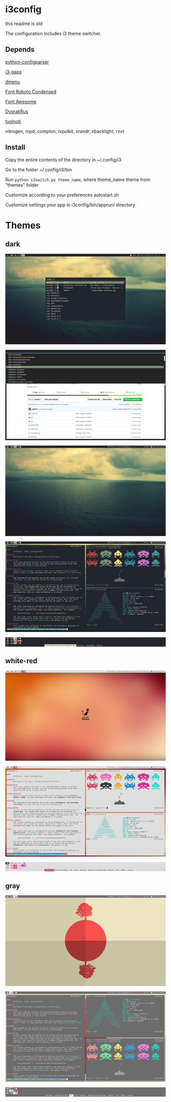 # i3config

this readme is old

The configuration includes i3 theme switcher.

## Depends

[python-configparser](https://security.archlinux.org/package/python2-configparser)

[i3-gaps](https://aur.archlinux.org/packages/i3-gaps-git/)

[dmenu](https://www.archlinux.org/packages/?name=dmenu)

[Font Roboto Condensed](https://aur.archlinux.org/packages/ttf-roboto/)

[Font Awesome](https://aur.archlinux.org/packages/ttf-font-awesome/)

[DvorakRus](https://github.com/LightAir/DvorakRus)

[tvolnoti](https://github.com/LightAir/tvolnoti)

nitrogen, mpd, compton, lxpolkit, xrandr, xbacklight, rxvt

## Install
Copy the entire contents of the directory in ~/.config/i3

Go to the folder ~/.config/i3/bin

Run ```python i3switch.py theme_name```, where theme_name theme from "themes" folder

Customize according to your preferences autostart.sh

Customize settings your app in i3config/bin/apprun/ directory

# Themes
## dark

![scrrenshot](/screenshots/rofi.png)

![scrrenshot](/screenshots/hud-menu.png)

![scrrenshot](/screenshots/dark-desktop.png)

![scrrenshot](/screenshots/dark-urxvt.png)

![scrrenshot](/screenshots/dark-workspace.png)

## white-red

![scrrenshot](/screenshots/wr-desktop.png)

![scrrenshot](/screenshots/wr-urxvt.png)

![scrrenshot](/screenshots/wr-workspace.png)

## gray
![scrrenshot](/screenshots/gray-desktop.png)

![scrrenshot](/screenshots/gray-urxvt.png)

![scrrenshot](/screenshots/gray-workspace.png)
